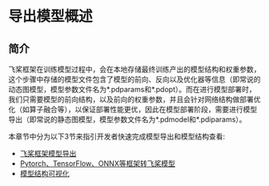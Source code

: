 # 导出模型概述

## 简介

飞桨框架在训练模型过程中，会在本地存储最终训练产出的模型结构和权重参数，这个步骤中存储的模型文件包含了模型的前向、反向以及优化器等信息（即常说的动态图模型，模型参数文件名为*.pdparams和*.pdopt）。而在进行模型部署时，我们只需要模型的前向结构，以及前向的权重参数，并且会针对网络结构做部署优化（如算子融合等），以保证部署性能更优，因此在模型部署阶段，需要进行模型导出（即常说的静态图模型，模型参数文件名为*.pdmodel和*.pdiparams）。

本章节中分为以下3节来指引开发者快速完成模型导出和模型结构查看:

- [飞桨框架模型导出](./paddle_model_export.md)
- [Pytorch、TensorFlow、ONNX等框架转飞桨模型](./outside_model_export.rst)
- [模型结构可视化](./visual_model.rst)
